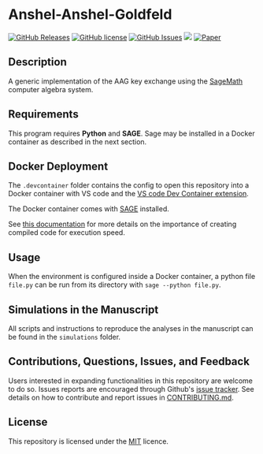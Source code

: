 # Anshel-Anshel-Goldfeld

[![GitHub Releases](https://img.shields.io/github/v/release/reednel/aag?display_name=tag)](https://github.com/reednel/aag/releases) [![GitHub license](https://img.shields.io/github/license/reednel/aag)](https://github.com/reednel/aag/blob/main/LICENCE) [![GitHub Issues](https://img.shields.io/github/issues/reednel/aag)](https://github.com/reednel/aag/issues) [![ ](https://img.shields.io/github/repo-size/reednel/aag)](https://github.com/reednel/aag) [![Paper](https://img.shields.io/badge/paper-pdf-blueviolet)](https://github.com/reednel/aag/blob/paper/main.pdf)

## Description

A generic implementation of the AAG key exchange using the [SageMath](https://www.sagemath.org/) computer algebra system.

## Requirements

This program requires **Python** and **SAGE**. Sage may be installed in a Docker container as described in the next section.

## Docker Deployment

The `.devcontainer` folder contains the config to open this repository into a Docker container with VS code and the [VS code Dev Container extension](https://code.visualstudio.com/docs/devcontainers/containers).

The Docker container comes with [SAGE](https://www.sagemath.org/) installed.

See [this documentation](https://doc.sagemath.org/html/en/tutorial/programming.html) for more details on the importance of creating compiled code for execution speed.

## Usage

When the environment is configured inside a Docker container, a python file `file.py` can be run from its directory with `sage --python file.py`.

## Simulations in the Manuscript

All scripts and instructions to reproduce the analyses in the manuscript can be found in the `simulations` folder.

## Contributions, Questions, Issues, and Feedback

Users interested in expanding functionalities in this repository are welcome to do so. Issues reports are encouraged through Github's [issue tracker](https://github.com/reednel/aag/issues). See details on how to contribute and report issues in [CONTRIBUTING.md](https://github.com/reednel/aag/blob/master/CONTRIBUTING.md).

## License

This repository is licensed under the [MIT](https://opensource.org/licenses/MIT) licence.
